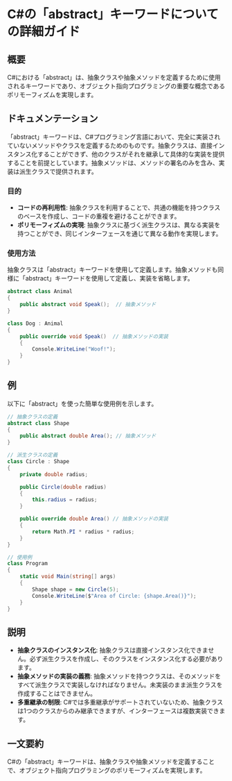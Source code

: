 <!--
Meta Description: # C#の「abstract」キーワードについての詳細ガイド ## 概要 C#における「abstract」は、抽象クラスや抽象メソッドを定義するために使用されるキーワードであり、オブジェクト指向プログラミングの重要な概念であるポリモーフィズムを実現します。 ## ドキュメンテーション 「abstra...
Meta Keywords: abstract, radius, class, public, shape
-->

# C#の「abstract」キーワードについての詳細ガイド

## 概要
C#における「abstract」は、抽象クラスや抽象メソッドを定義するために使用されるキーワードであり、オブジェクト指向プログラミングの重要な概念であるポリモーフィズムを実現します。

## ドキュメンテーション
「abstract」キーワードは、C#プログラミング言語において、完全に実装されていないメソッドやクラスを定義するためのものです。抽象クラスは、直接インスタンス化することができず、他のクラスがそれを継承して具体的な実装を提供することを前提としています。抽象メソッドは、メソッドの署名のみを含み、実装は派生クラスで提供されます。

### 目的
- **コードの再利用性**: 抽象クラスを利用することで、共通の機能を持つクラスのベースを作成し、コードの重複を避けることができます。
- **ポリモーフィズムの実現**: 抽象クラスに基づく派生クラスは、異なる実装を持つことができ、同じインターフェースを通じて異なる動作を実現します。

### 使用方法
抽象クラスは「abstract」キーワードを使用して定義します。抽象メソッドも同様に「abstract」キーワードを使用して定義し、実装を省略します。

```csharp
abstract class Animal
{
    public abstract void Speak();  // 抽象メソッド
}

class Dog : Animal
{
    public override void Speak()  // 抽象メソッドの実装
    {
        Console.WriteLine("Woof!");
    }
}
```

## 例
以下に「abstract」を使った簡単な使用例を示します。

```csharp
// 抽象クラスの定義
abstract class Shape
{
    public abstract double Area(); // 抽象メソッド
}

// 派生クラスの定義
class Circle : Shape
{
    private double radius;

    public Circle(double radius)
    {
        this.radius = radius;
    }

    public override double Area() // 抽象メソッドの実装
    {
        return Math.PI * radius * radius;
    }
}

// 使用例
class Program
{
    static void Main(string[] args)
    {
        Shape shape = new Circle(5);
        Console.WriteLine($"Area of Circle: {shape.Area()}");
    }
}
```

## 説明
- **抽象クラスのインスタンス化**: 抽象クラスは直接インスタンス化できません。必ず派生クラスを作成し、そのクラスをインスタンス化する必要があります。
- **抽象メソッドの実装の義務**: 抽象メソッドを持つクラスは、そのメソッドをすべて派生クラスで実装しなければなりません。未実装のまま派生クラスを作成することはできません。
- **多重継承の制限**: C#では多重継承がサポートされていないため、抽象クラスは1つのクラスからのみ継承できますが、インターフェースは複数実装できます。

## 一文要約
C#の「abstract」キーワードは、抽象クラスや抽象メソッドを定義することで、オブジェクト指向プログラミングのポリモーフィズムを実現します。